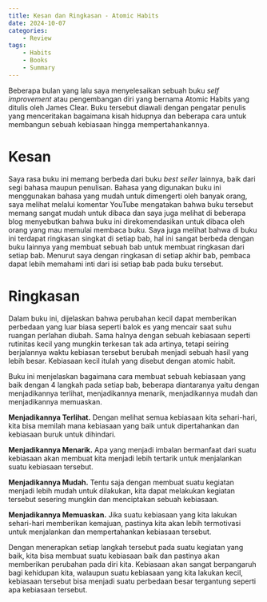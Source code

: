 ```yaml
---
title: Kesan dan Ringkasan - Atomic Habits
date: 2024-10-07
categories:
    - Review
tags:
    - Habits
    - Books
    - Summary
---
```


Beberapa bulan yang lalu saya menyelesaikan sebuah buku *self improvement* atau pengembangan diri yang bernama Atomic Habits yang ditulis oleh James Clear. Buku tersebut diawali dengan pengatar penulis yang menceritakan bagaimana kisah hidupnya dan beberapa cara untuk membangun sebuah kebiasaan hingga mempertahankannya.

# Kesan
Saya rasa buku ini memang berbeda dari buku *best seller* lainnya, baik dari segi bahasa maupun penulisan. Bahasa yang digunakan buku ini menggunakan bahasa yang mudah untuk dimengerti oleh banyak orang, saya melihat melalui komentar YouTube mengatakan bahwa buku tersebut memang sangat mudah untuk dibaca dan saya juga melihat di beberapa blog menyebutkan bahwa buku ini direkomendasikan untuk dibaca oleh orang yang mau memulai membaca buku. Saya juga melihat bahwa di buku ini terdapat ringkasan singkat di setiap bab, hal ini sangat berbeda dengan buku lainnya yang membuat sebuah bab untuk membuat ringkasan dari setiap bab. Menurut saya dengan ringkasan di setiap akhir bab, pembaca dapat lebih memahami inti dari isi setiap bab pada buku tersebut.

# Ringkasan
Dalam buku ini, dijelaskan bahwa perubahan kecil dapat memberikan perbedaan yang luar biasa seperti balok es yang mencair saat suhu ruangan perlahan diubah. Sama halnya dengan sebuah kebiasaan seperti rutinitas kecil yang mungkin terkesan tak ada artinya, tetapi seiring berjalannya waktu kebiasan tersebut berubah menjadi sebuah hasil yang lebih besar. Kebiasaan kecil itulah yang disebut dengan atomic habit.

Buku ini menjelaskan bagaimana cara membuat sebuah kebiasaan yang baik dengan 4 langkah pada setiap bab, beberapa diantaranya yaitu dengan menjadikannya terlihat, menjadikannya menarik, menjadikannya mudah dan menjadikannya memuaskan.

**Menjadikannya Terlihat.** Dengan melihat semua kebiasaan kita sehari-hari, kita bisa memilah mana kebiasaan yang baik untuk dipertahankan dan kebiasaan buruk untuk dihindari.

**Menjadikannya Menarik.** Apa yang menjadi imbalan bermanfaat dari suatu kebiasaan akan membuat kita menjadi lebih tertarik untuk menjalankan suatu kebiasaan tersebut.

**Menjadikannya Mudah.** Tentu saja dengan membuat suatu kegiatan menjadi lebih mudah untuk dilakukan, kita dapat melakukan kegiatan tersebut sesering mungkin dan menciptakan sebuah kebiasaan.

**Menjadikannya Memuaskan.** Jika suatu kebiasaan yang kita lakukan sehari-hari memberikan kemajuan, pastinya kita akan lebih termotivasi untuk menjalankan dan mempertahankan kebiasaan tersebut.

Dengan menerapkan setiap langkah tersebut pada suatu kegiatan yang baik, kita bisa membuat suatu kebiasaan baik dan pastinya akan memberikan perubahan pada diri kita. Kebiasaan akan sangat berpangaruh bagi kehidupan kita, walaupun suatu kebiasaan yang kita lakukan kecil, kebiasaan tersebut bisa menjadi suatu perbedaan besar tergantung seperti apa kebiasaan tersebut.
